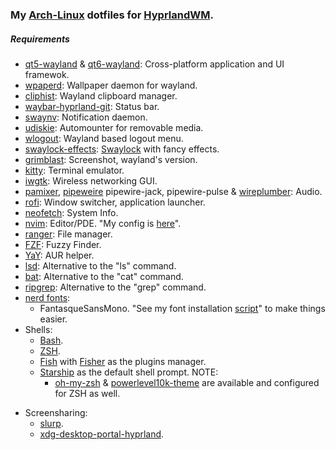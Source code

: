 ### My [Arch-Linux](https://archlinux.org/) dotfiles for [HyprlandWM](https://wiki.hyprland.org/Getting-Started/Installation/).

##### Requirements

- [qt5-wayland](https://github.com/Geo25rey/qt5-wayland) & [qt6-wayland](https://github.com/deepin-community/qt6-wayland): Cross-platform application and UI framewok.
- [wpaperd](https://github.com/danyspin97/wpaperd): Wallpaper daemon for
  wayland.
- [cliphist](https://github.com/sentriz/cliphist): Wayland clipboard manager.
- [waybar-hyprland-git](https://github.com/Alexays/Waybar/): Status bar.
- [swaynv](https://github.com/ErikReider/SwayNotificationCenter): Notification
  daemon.
- [udiskie](https://github.com/coldfix/udiskie): Automounter for removable
  media.
- [wlogout](https://github.com/ArtsyMacaw/wlogout): Wayland based logout menu.
- [swaylock-effects](https://github.com/mortie/swaylock-effects): [Swaylock](https://github.com/swaywm/swaylock) with fancy effects.
- [grimblast](https://github.com/hyprwm/contrib): Screenshot, wayland's
  version.
- [kitty](https://github.com/kovidgoyal/kitty): Terminal emulator.
- [iwgtk](https://github.com/J-Lentz/iwgtk): Wireless networking GUI.
- [pamixer](https://github.com/cdemoulins/pamixer), [pipeweire](https://pipewire.org/) pipewire-jack, pipewire-pulse & [wireplumber](https://pipewire.pages.freedesktop.org/wireplumber/): Audio.
- [rofi](https://github.com/davatorium/rofi): Window switcher, application launcher.
- [neofetch](https://github.com/dylanaraps/neofetch): System Info.
- [nvim](https://github.com/neovim/neovim): Editor/PDE. "My config is [here](https://github.com/Gl00ria/nvim)".
- [ranger](https://github.com/ranger/ranger): File manager.
- [FZF](https://github.com/junegunn/fzf): Fuzzy Finder.
- [YaY](https://github.com/Jguer/yay): AUR helper.
- [lsd](https://github.com/Peltoche/lsd): Alternative to the "ls" command.
- [bat](https://github.com/sharkdp/bat): Alternative to the "cat" command.
- [ripgrep](https://github.com/BurntSushi/ripgrep): Alternative to the "grep" command.
- [nerd fonts](https://github.com/ryanoasis/nerd-fonts):
  - FantasqueSansMono. "See my font installation [script](https://github.com/Gl00ria/FontsL00ria)" to make things easier.
- Shells:
  - [Bash](https://www.gnu.org/software/bash/).
  - [ZSH](https://sourceforge.net/p/zsh/code/ci/master/tree/).
  - [Fish](https://fishshell.com/) with [Fisher](https://github.com/jorgebucaran/fisher) as the plugins manager.
  - [Starship](https://starship.rs/) as the default shell prompt.
    NOTE:
    - [oh-my-zsh](https://github.com/ohmyzsh/ohmyzsh) &
      [powerlevel10k-theme](https://github.com/romkatv/powerlevel10k)
      are available and configured for ZSH as well.

* Screensharing:
  - [slurp](https://github.com/emersion/slurp).
  - [xdg-desktop-portal-hyprland](https://github.com/hyprwm/xdg-desktop-portal-hyprland).

